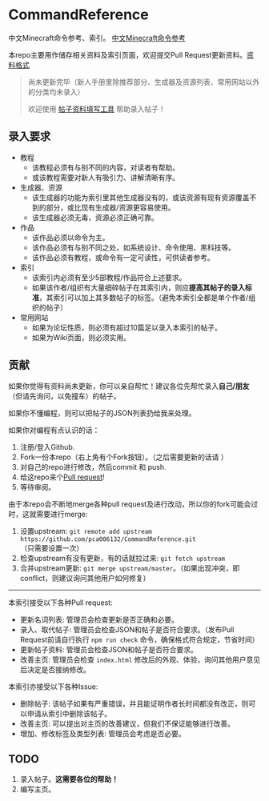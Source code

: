 # CommandReference
中文Minecraft命令参考、索引。 [中文Minecraft命令参考](https://commandtutorials.neocities.org)

本repo主要用作储存相关资料及索引页面，欢迎提交Pull Request更新资料。[资料格式](/format.md)

> 尚未更新完毕（新人手册里除推荐部分、生成器及资源列表、常用网站以外的分类均未录入）
>
> 欢迎使用 [帖子资料填写工具](https://pca006132.github.io/CommandReference/tool.html) 帮助录入帖子！

## 录入要求
* 教程
    * 该教程必须有与别不同的内容，对读者有帮助。
    * 或该教程需要对新人有吸引力、讲解清晰有序。
* 生成器、资源
    * 该生成器的功能为索引里其他生成器没有的，或该资源有现有资源覆盖不到的部分，或比现有生成器/资源更容易使用。
    * 该生成器必须无毒，资源必须正确可靠。
* 作品
    * 该作品必须以命令为主。
    * 该作品必须有与别不同之处，如系统设计、命令使用、黑科技等。
    * 该作品必须有教程，或命令有一定可读性，可供读者参考。
* 索引
    * 该索引内必须有至少5部教程/作品符合上述要求。
    * 如果该作者/组织有大量细碎帖子在其索引内，则应**提高其帖子的录入标准**，其索引可以加上其多数帖子的标签。（避免本索引全都是单个作者/组织的帖子）
* 常用网站
    * 如果为论坛性质，则必须有超过10篇足以录入本索引的帖子。
    * 如果为Wiki页面，则必须实用。

## 贡献
如果你觉得有资料尚未更新，你可以亲自帮忙！建议各位先帮忙录入**自己/朋友**（但请先询问，以免撞车）的帖子。

如果你不懂编程，则可以把帖子的JSON列表扔给我来处理。

如果你对编程有点认识的话：

1. 注册/登入Github.
2. Fork一份本repo（右上角有个Fork按钮）。（之后需要更新的话请 ）
3. 对自己的repo进行修改，然后commit 和 push.
4. 给这repo来个[Pull request](https://github.com/geeeeeeeeek/git-recipes/wiki/3.3-%E5%88%9B%E5%BB%BA-Pull-Request#mary%E5%88%9B%E5%BB%BA%E4%BA%86%E4%B8%80%E4%B8%AApull-request)!
5. 等待审阅。

由于本repo会不断地merge各种pull request及进行改动，所以你的fork可能会过时，这就需要进行merge:
1. 设置upstream: `git remote add upstream https://github.com/pca006132/CommandReference.git` （只需要设置一次）
2. 检查upstream有没有更新，有的话就拉过来: `git fetch upstream`
3. 合并upstream更新: `git merge upstream/master`。（如果出现冲突，即conflict，则建议询问其他用户如何修复）

--------

本索引接受以下各种Pull request:

* 更新名词列表: 管理员会检查更新是否正确和必要。
* 录入、取代帖子: 管理员会检查JSON和帖子是否符合要求。（发布Pull Request前请自行执行 `npm run check` 命令，确保格式符合规定，节省时间）
* 更新帖子资料: 管理员会检查JSON和帖子是否符合要求。
* 改善主页: 管理员会检查 `index.html` 修改后的外观、体验，询问其他用户意见后决定是否接纳修改。

本索引亦接受以下各种Issue:

* 删除帖子: 该帖子如果有严重错误，并且能证明作者长时间都没有改正，则可以申请从索引中删除该帖子。
* 改善主页: 可以提出对主页的改善建议，但我们不保证能够进行改善。
* 增加、修改标签及类型列表: 管理员会考虑是否必要。

## TODO

1. 录入帖子。**这需要各位的帮助！**
2. 编写主页。